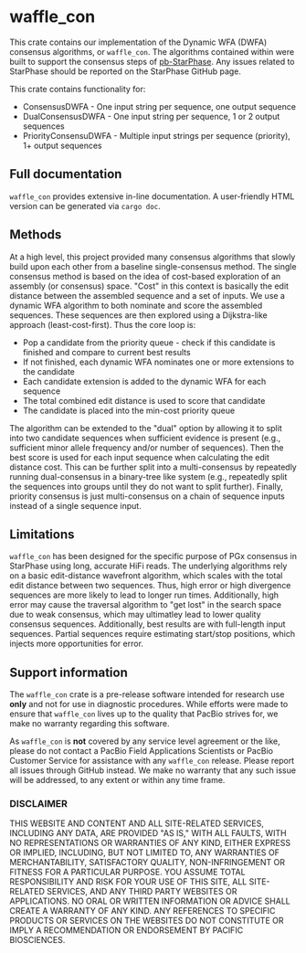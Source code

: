 # waffle_con
This crate contains our implementation of the Dynamic WFA (DWFA) consensus algorithms, or `waffle_con`.
The algorithms contained within were built to support the consensus steps of [pb-StarPhase](https://github.com/PacificBiosciences/pb-StarPhase).
Any issues related to StarPhase should be reported on the StarPhase GitHub page.

This crate contains functionality for:

* ConsensusDWFA - One input string per sequence, one output sequence
* DualConsensusDWFA - One input string per sequence, 1 or 2 output sequences
* PriorityConsensuDWFA - Multiple input strings per sequence (priority), 1+ output sequences

## Full documentation
`waffle_con` provides extensive in-line documentation.
A user-friendly HTML version can be generated via `cargo doc`.

## Methods
At a high level, this project provided many consensus algorithms that slowly build upon each other from a baseline single-consensus method.
The single consensus method is based on the idea of cost-based exploration of an assembly (or consensus) space.
"Cost" in this context is basically the edit distance between the assembled sequence and a set of inputs.
We use a dynamic WFA algorithm to both nominate and score the assembled sequences.
These sequences are then explored using a Dijkstra-like approach (least-cost-first).
Thus the core loop is:

* Pop a candidate from the priority queue - check if this candidate is finished and compare to current best results
* If not finished, each dynamic WFA nominates one or more extensions to the candidate
* Each candidate extension is added to the dynamic WFA for each sequence
* The total combined edit distance is used to score that candidate
* The candidate is placed into the min-cost priority queue

The algorithm can be extended to the "dual" option by allowing it to split into two candidate sequences when sufficient evidence is present (e.g., sufficient minor allele frequency and/or number of sequences).
Then the best score is used for each input sequence when calculating the edit distance cost.
This can be further split into a multi-consensus by repeatedly running dual-consensus in a binary-tree like system (e.g., repeatedly split the sequences into groups until they do not want to split further).
Finally, priority consensus is just multi-consensus on a chain of sequence inputs instead of a single sequence input.

## Limitations
`waffle_con` has been designed for the specific purpose of PGx consensus in StarPhase using long, accurate HiFi reads.
The underlying algorithms rely on a basic edit-distance wavefront algorithm, which scales with the total edit distance between two sequences.
Thus, high error or high divergence sequences are more likely to lead to longer run times.
Additionally, high error may cause the traversal algorithm to "get lost" in the search space due to weak consensus, which may ultimatley lead to lower quality consensus sequences.
Additionally, best results are with full-length input sequences.
Partial sequences require estimating start/stop positions, which injects more opportunities for error.

## Support information
The `waffle_con` crate is a pre-release software intended for research use **only** and not for use in diagnostic procedures. 
While efforts were made to ensure that `waffle_con` lives up to the quality that PacBio strives for, we make no warranty regarding this software.

As `waffle_con` is **not** covered by any service level agreement or the like, please do not contact a PacBio Field Applications Scientists or PacBio Customer Service for assistance with any `waffle_con` release. 
Please report all issues through GitHub instead. 
We make no warranty that any such issue will be addressed, to any extent or within any time frame.

### DISCLAIMER
THIS WEBSITE AND CONTENT AND ALL SITE-RELATED SERVICES, INCLUDING ANY DATA, ARE PROVIDED "AS IS," WITH ALL FAULTS, WITH NO REPRESENTATIONS OR WARRANTIES OF ANY KIND, EITHER EXPRESS OR IMPLIED, INCLUDING, BUT NOT LIMITED TO, ANY WARRANTIES OF MERCHANTABILITY, SATISFACTORY QUALITY, NON-INFRINGEMENT OR FITNESS FOR A PARTICULAR PURPOSE. YOU ASSUME TOTAL RESPONSIBILITY AND RISK FOR YOUR USE OF THIS SITE, ALL SITE-RELATED SERVICES, AND ANY THIRD PARTY WEBSITES OR APPLICATIONS. NO ORAL OR WRITTEN INFORMATION OR ADVICE SHALL CREATE A WARRANTY OF ANY KIND. ANY REFERENCES TO SPECIFIC PRODUCTS OR SERVICES ON THE WEBSITES DO NOT CONSTITUTE OR IMPLY A RECOMMENDATION OR ENDORSEMENT BY PACIFIC BIOSCIENCES.
